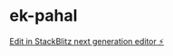 # ek-pahal

[Edit in StackBlitz next generation editor ⚡️](https://stackblitz.com/~/github.com/nagvanshi9275/ek-pahal)